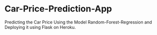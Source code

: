 # Car-Price-Prediction-App

Predicting the Car Price Using the Model Random-Forest-Regression and Deploying it using Flask on Heroku.
